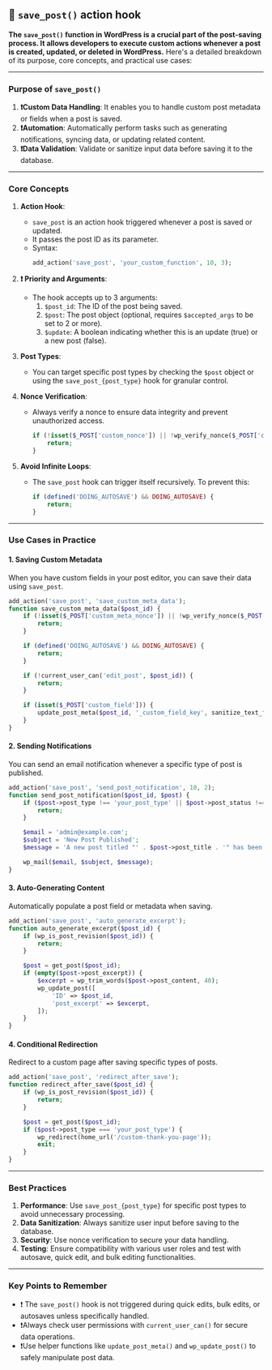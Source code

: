 ## 📌 `save_post()` action hook

**The `save_post()` function in WordPress is a crucial part of the post-saving process. It allows developers to execute custom actions whenever a post is created, updated, or deleted in WordPress.** Here's a detailed breakdown of its purpose, core concepts, and practical use cases:

---

### **Purpose of `save_post()`**
1. **❗️Custom Data Handling**: It enables you to handle custom post metadata or fields when a post is saved.
2. **❗️Automation**: Automatically perform tasks such as generating notifications, syncing data, or updating related content.
3. **❗️Data Validation**: Validate or sanitize input data before saving it to the database.

---

### **Core Concepts**
1. **Action Hook**: 
   - `save_post` is an action hook triggered whenever a post is saved or updated.
   - It passes the post ID as its parameter.
   - Syntax: 
     ```php
     add_action('save_post', 'your_custom_function', 10, 3);
     ```

2. **❗️ Priority and Arguments**:
   - The hook accepts up to 3 arguments:
     1. `$post_id`: The ID of the post being saved.
     2. `$post`: The post object (optional, requires `$accepted_args` to be set to 2 or more).
     3. `$update`: A boolean indicating whether this is an update (true) or a new post (false).

3. **Post Types**:
   - You can target specific post types by checking the `$post` object or using the `save_post_{post_type}` hook for granular control.

4. **Nonce Verification**:
   - Always verify a nonce to ensure data integrity and prevent unauthorized access.
     ```php
     if (!isset($_POST['custom_nonce']) || !wp_verify_nonce($_POST['custom_nonce'], 'save_custom_data')) {
         return;
     }
     ```

5. **Avoid Infinite Loops**:
   - The `save_post` hook can trigger itself recursively. To prevent this:
     ```php
     if (defined('DOING_AUTOSAVE') && DOING_AUTOSAVE) {
         return;
     }
     ```

---

### **Use Cases in Practice**
#### **1. Saving Custom Metadata**
When you have custom fields in your post editor, you can save their data using `save_post`.

```php
add_action('save_post', 'save_custom_meta_data');
function save_custom_meta_data($post_id) {
    if (!isset($_POST['custom_meta_nonce']) || !wp_verify_nonce($_POST['custom_meta_nonce'], 'save_meta_data')) {
        return;
    }

    if (defined('DOING_AUTOSAVE') && DOING_AUTOSAVE) {
        return;
    }

    if (!current_user_can('edit_post', $post_id)) {
        return;
    }

    if (isset($_POST['custom_field'])) {
        update_post_meta($post_id, '_custom_field_key', sanitize_text_field($_POST['custom_field']));
    }
}
```

#### **2. Sending Notifications**
You can send an email notification whenever a specific type of post is published.

```php
add_action('save_post', 'send_post_notification', 10, 2);
function send_post_notification($post_id, $post) {
    if ($post->post_type !== 'your_post_type' || $post->post_status !== 'publish') {
        return;
    }

    $email = 'admin@example.com';
    $subject = 'New Post Published';
    $message = 'A new post titled "' . $post->post_title . '" has been published.';

    wp_mail($email, $subject, $message);
}
```

#### **3. Auto-Generating Content**
Automatically populate a post field or metadata when saving.

```php
add_action('save_post', 'auto_generate_excerpt');
function auto_generate_excerpt($post_id) {
    if (wp_is_post_revision($post_id)) {
        return;
    }

    $post = get_post($post_id);
    if (empty($post->post_excerpt)) {
        $excerpt = wp_trim_words($post->post_content, 40);
        wp_update_post([
            'ID' => $post_id,
            'post_excerpt' => $excerpt,
        ]);
    }
}
```

#### **4. Conditional Redirection**
Redirect to a custom page after saving specific types of posts.

```php
add_action('save_post', 'redirect_after_save');
function redirect_after_save($post_id) {
    if (wp_is_post_revision($post_id)) {
        return;
    }

    $post = get_post($post_id);
    if ($post->post_type === 'your_post_type') {
        wp_redirect(home_url('/custom-thank-you-page'));
        exit;
    }
}
```

---

### **Best Practices**
1. **Performance**: Use `save_post_{post_type}` for specific post types to avoid unnecessary processing.
2. **Data Sanitization**: Always sanitize user input before saving to the database.
3. **Security**: Use nonce verification to secure your data handling.
4. **Testing**: Ensure compatibility with various user roles and test with autosave, quick edit, and bulk editing functionalities.

---

### **Key Points to Remember**
- ❗️ The `save_post()` hook is not triggered during quick edits, bulk edits, or autosaves unless specifically handled.
- ❗️Always check user permissions with `current_user_can()` for secure data operations.
- ❗️Use helper functions like `update_post_meta()` and `wp_update_post()` to safely manipulate post data.
